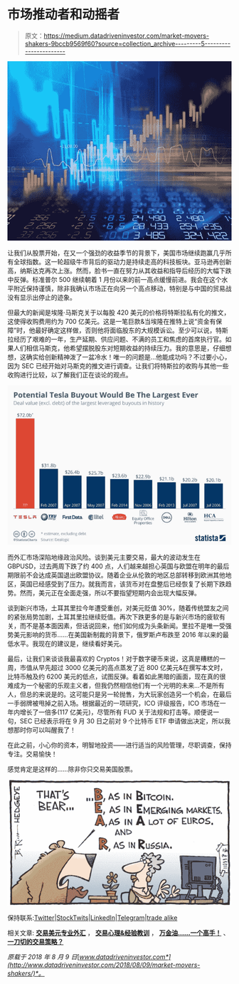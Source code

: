 # 市场推动者和动摇者

> 原文：<https://medium.datadriveninvestor.com/market-movers-shakers-9bccb9569f60?source=collection_archive---------5----------------------->

![](img/d4e78408e2156cd0a0e21218712f1887.png)

让我们从股票开始，在又一个强劲的收益季节的背景下，美国市场继续跑赢几乎所有全球指数。这一轮超级牛市背后的驱动力是持续走高的科技板块。亚马逊再创新高，纳斯达克再次上涨。然而，脸书一直在努力从其收益和指导后经历的大幅下跌中反弹。标准普尔 500 继续朝着 1 月份以来的前一高点缓慢前进。我会在这个水平附近保持谨慎，除非我确认市场正在向另一个高点移动，特别是与中国的贸易战没有显示出停止的迹象。

但最大的新闻是埃隆·马斯克关于以每股 420 美元的价格将特斯拉私有化的推文，这使得收购费用约为 700 亿美元。这是一笔巨款&当埃隆在推特上说“资金有保障”时，他最好确定这样做，否则他将面临股东的大规模诉讼。至少可以说，特斯拉经历了艰难的一年，生产延期、供应问题、不满的员工和焦虑的首席执行官。如果人们相信马斯克，他希望摆脱股东对短期收益的持续压力。我的意思是，仔细想想，这确实给创新精神泼了一盆冷水！唯一的问题是…他能成功吗？不过要小心，因为 SEC 已经开始对马斯克的推文进行调查。让我们将特斯拉的收购与其他一些收购进行比较，以了解我们正在谈论的观点。

![](img/2c57867b38f53ff0b694fdb060d4e344.png)

而外汇市场深陷地缘政治风险。谈到美元主要交易，最大的波动发生在 GBPUSD，过去两周下跌了约 400 点，人们越来越担心英国与欧盟在明年的最后期限前不会达成英国退出欧盟协议。随着企业从伦敦的地区总部转移到欧洲其他地区，英国已经感受到了压力。就我而言，该货币对在盘整后已经恢复了长期下跌趋势。然而，美元正在全面走强，所以不要指望短期内会出现大幅反弹。

谈到新兴市场，土耳其里拉今年遭受重创，对美元贬值 30%，随着传统盟友之间的紧张局势加剧，土耳其里拉继续贬值。再次下跌更多的是与新兴市场的疲软有关，而不是基本面因素，但话说回来，他们如何成为头条新闻。里拉不是唯一受强势美元影响的货币……在美国新制裁的背景下，俄罗斯卢布跌至 2016 年以来的最低水平。我现在的建议是，继续看好美元。

最后，让我们来谈谈我最喜欢的 Cryptos！对于数字硬币来说，这真是糟糕的一周，市值从早先超过 3000 亿美元的高点蒸发了近 800 亿美元&在撰写本文时，比特币触及约 6200 美元的低点，试图反弹。看着如此黑暗的画面，现在真的很难成为一个秘密的乐观主义者，但我仍然相信他们有一个光明的未来…不是所有人，但总的来说是的。这可能只是另一轮抛售，为大玩家创造另一个机会，在最后一手弱牌被甩掉之前入场。根据最近的一项研究，ICO 评级报告，ICO 市场在一年内增长了一倍多(117 亿美元)，尽管所有 FUD 关于法规和打击等。顺便说一句，SEC 已经表示将在 9 月 30 日之前对 9 个比特币 ETF 申请做出决定，所以我想那时你可以叫醒我了！

在此之前，小心你的资本，明智地投资——进行适当的风险管理，尽职调查，保持专注。交易愉快！

感觉肯定是这样的……除非你只交易美国股票。

![](img/aef7901373aaac99019762a1cfeb6783.png)

保持联系:[Twitter](https://twitter.com/fklivestolearn)|[StockTwits](https://stocktwits.com/trade_nut)|[LinkedIn](https://www.linkedin.com/in/faisal-khan-2a3009b/)|[Telegram](https://t.me/joinchat/IWzyHBGWCFwPQTe8Tm5H_Q)|[trade alike](http://www.tradealike.com/)

相关文章: [**交易美元专业外汇**](https://medium.com/datadriveninvestor/trading-usd-majors-in-forex-b616c7841bc7) ， [**交易心理&经验教训**](http://www.datadriveninvestor.com/2018/07/12/trading-psychology-lessons-learnt/) ， [**万金油……一个高手！**](http://www.datadriveninvestor.com/2018/07/03/jack-of-all-trades-master-of-one/) 、 [**一刀切的交易策略？**](http://www.datadriveninvestor.com/2018/06/20/one-size-fits-all-trading-strategy/)

*原载于 2018 年 8 月 9 日*[*www.datadriveninvestor.com*](http://www.datadriveninvestor.com/2018/08/09/market-movers-shakers/)*。*
